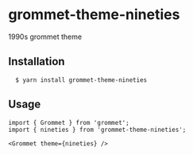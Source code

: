 # grommet-theme-nineties

1990s grommet theme

## Installation

```
  $ yarn install grommet-theme-nineties
```

## Usage

```
import { Grommet } from 'grommet';
import { nineties } from 'grommet-theme-nineties';

<Grommet theme={nineties} />
```
